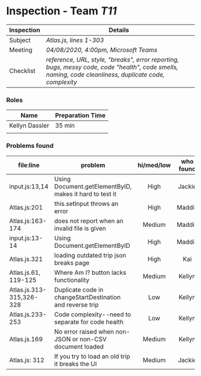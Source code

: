 # Inspection - Team *T11* 
 
| Inspection | Details |
| ----- | ----- |
| Subject | *Atlas.js, lines 1-303* |
| Meeting | *04/08/2020, 4:00pm, Microsoft Teams* |
| Checklist | *reference, URL, style, "breaks", error reporting, bugs, messy code, code "health", code smells, naming, code cleanliness, duplicate code, complexity* |

### Roles

| Name | Preparation Time |
| ---- | ---- |
| Kellyn Dassler | 35 min |
|  |  |

### Problems found

| file:line | problem | hi/med/low | who found | github#  |
| --- | --- | :---: | :---: | --- |
| input.js:13,14 | Using Document.getElementByID, makes it hard to test it | High | Jackie |  |
| Atlas.js:201 | this.setInput throws an error | High | Maddie | | 
| Atlas.js:163-174 | does not report when an invalid file is given | Medium | Maddie | |
| input.js:13-14 | Using Document.getElementByID | High | Maddie | |
| Atlas.js.321 | loading outdated trip json breaks page | High | Kai | |
| Atlas.js.61, 119-125 | Where Am I? button lacks functionality | Medium | Kellyn | |
| Atlas.js.313-315,326-328| Duplicate code in changeStartDestination and reverse trip | Low | Kellyn | |
| Atlas.js.233-253 | Code complexity--need to separate for code health | Low | Kellyn | |
| Atlas.js.169| No error raised when non-JSON or non-CSV document loaded| Medium | Kellyn | |
| Atlas.js: 312| If you try to load an old trip it breaks the UI| Medium | Jackie | |
